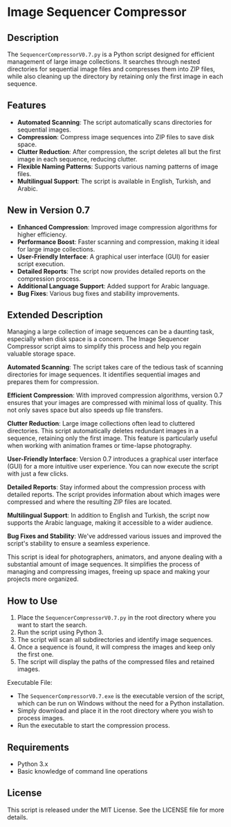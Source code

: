 # Image Sequencer Compressor

## Description
The `SequencerCompressorV0.7.py` is a Python script designed for efficient management of large image collections. It searches through nested directories for sequential image files and compresses them into ZIP files, while also cleaning up the directory by retaining only the first image in each sequence.

## Features
- **Automated Scanning**: The script automatically scans directories for sequential images.
- **Compression**: Compress image sequences into ZIP files to save disk space.
- **Clutter Reduction**: After compression, the script deletes all but the first image in each sequence, reducing clutter.
- **Flexible Naming Patterns**: Supports various naming patterns of image files.
- **Multilingual Support**: The script is available in English, Turkish, and Arabic.

## New in Version 0.7
- **Enhanced Compression**: Improved image compression algorithms for higher efficiency.
- **Performance Boost**: Faster scanning and compression, making it ideal for large image collections.
- **User-Friendly Interface**: A graphical user interface (GUI) for easier script execution.
- **Detailed Reports**: The script now provides detailed reports on the compression process.
- **Additional Language Support**: Added support for Arabic language.
- **Bug Fixes**: Various bug fixes and stability improvements.

## Extended Description
Managing a large collection of image sequences can be a daunting task, especially when disk space is a concern. The Image Sequencer Compressor script aims to simplify this process and help you regain valuable storage space.

**Automated Scanning**: The script takes care of the tedious task of scanning directories for image sequences. It identifies sequential images and prepares them for compression.

**Efficient Compression**: With improved compression algorithms, version 0.7 ensures that your images are compressed with minimal loss of quality. This not only saves space but also speeds up file transfers.

**Clutter Reduction**: Large image collections often lead to cluttered directories. This script automatically deletes redundant images in a sequence, retaining only the first image. This feature is particularly useful when working with animation frames or time-lapse photography.

**User-Friendly Interface**: Version 0.7 introduces a graphical user interface (GUI) for a more intuitive user experience. You can now execute the script with just a few clicks.

**Detailed Reports**: Stay informed about the compression process with detailed reports. The script provides information about which images were compressed and where the resulting ZIP files are located.

**Multilingual Support**: In addition to English and Turkish, the script now supports the Arabic language, making it accessible to a wider audience.

**Bug Fixes and Stability**: We've addressed various issues and improved the script's stability to ensure a seamless experience.

This script is ideal for photographers, animators, and anyone dealing with a substantial amount of image sequences. It simplifies the process of managing and compressing images, freeing up space and making your projects more organized.

## How to Use
1. Place the `SequencerCompressorV0.7.py` in the root directory where you want to start the search.
2. Run the script using Python 3.
3. The script will scan all subdirectories and identify image sequences.
4. Once a sequence is found, it will compress the images and keep only the first one.
5. The script will display the paths of the compressed files and retained images.

Executable File:
- The `SequencerCompressorV0.7.exe` is the executable version of the script, which can be run on Windows without the need for a Python installation.
- Simply download and place it in the root directory where you wish to process images.
- Run the executable to start the compression process.

## Requirements
- Python 3.x
- Basic knowledge of command line operations

## License
This script is released under the MIT License. See the LICENSE file for more details.

